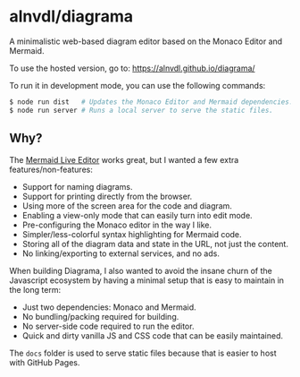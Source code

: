 # alnvdl/diagrama

A minimalistic web-based diagram editor based on the Monaco Editor and Mermaid.

To use the hosted version, go to: https://alnvdl.github.io/diagrama/

To run it in development mode, you can use the following commands:
```bash
$ node run dist   # Updates the Monaco Editor and Mermaid dependencies.
$ node run server # Runs a local server to serve the static files.
```

## Why?
The [Mermaid Live Editor](https://mermaid.live/) works great, but I wanted a
few extra features/non-features:
- Support for naming diagrams.
- Support for printing directly from the browser.
- Using more of the screen area for the code and diagram.
- Enabling a view-only mode that can easily turn into edit mode.
- Pre-configuring the Monaco editor in the way I like.
- Simpler/less-colorful syntax highlighting for Mermaid code.
- Storing all of the diagram data and state in the URL, not just the content.
- No linking/exporting to external services, and no ads.

When building Diagrama, I also wanted to avoid the insane churn of the
Javascript ecosystem by having a minimal setup that is easy to maintain in the
long term:
- Just two dependencies: Monaco and Mermaid.
- No bundling/packing required for building.
- No server-side code required to run the editor.
- Quick and dirty vanilla JS and CSS code that can be easily maintained.

The `docs` folder is used to serve static files because that is easier to host
with GitHub Pages.
